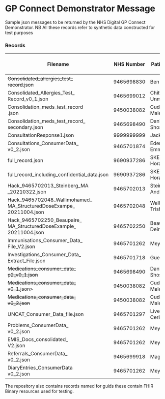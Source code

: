 # GP Connect Demonstrator Message
Sample json messages to be returned by the NHS Digital GP Connect Demonstrator. 
NB All these records refer to synthetic data constructed for test purposes

### Records
| Filename | NHS Number | Patient Name | Description | <sub>Deployed? <br/> D'strator Patient # </sub> | D'strator NHS # | D'strator Patient Name |
| -------- | ---------- | ------------ | ----------- | --------  | ---------------------: | ------------------------- |
|<del>Consolidated_allergies_test_<br/>record.json|9465698830|Ben-Avi Nusa| Rich Data Demonstrator Patient | Y 24 | 9690937332 | Beyer |
|Consolidated_Allergies_Test_<br/>Record_v0_1.json|9465699012|Chittor Unmesh| Rich Data Demonstrator Patient | Y 24 | 9690937332 | Beyer |
|Consolidation_meds_test_record<br/>.json|9450038082|Cudmore Maleah| Rich Data Demonstrator Patient | Y 22 | 9690937316 | Pye|
|Consolidation_meds_test_record_<br/>secondary.json|9465698490|Daniels Shoshana| Rich Data Demonstrator Patient | Y 23 | 9690937324 | Oakes |
|ConsultationResponse1.json|9999999999|Jackson Jane| Patient 2 Consultations and Problems  | Y 2 | 9690937286 | Skelly |
|Consultations_ConsumerData_<br/>v0_2.json|9465701874|Edenborough Emmaline| Rich Consultations | Y 31 | 9690938223 | GRACE |
|full_record.json|9690937286|SKELLY Horace| Demonstrator Patient 2 Migration record | Y 2 | 9690937286 | Skelly |
|full_record_including_confidential_data.json|9690937286|SKELLY Horace| Demonstrator Patient 2 Migration record | Y 2 | 9690937286 | Skelly |
|Hack_9465702013_Steinberg_MA<br/>_20210322.json|9465702013|Steinberg Andy| Oct 2021 Hack Demonstrator Patient | Y 27 | 9690937820 | Lynch |
|Hack_9465702048_Wallimohamed_<br/>MA_StructuredDoseExampe_<br/>20211004.json|9465702048|Wallimohamed Trish| Oct 2021 Hack Demonstrator Patient | Y 25 | 9690938193 | Prout |
|Hack_9465702250_Beaupaire_<br/>MA_StructuredDoseExample_<br/>20211004.json|9465702250|Beaurepaire Deirdre| Oct 2021 Hack Demonstrator Patient | Y 26 | 9690937464 | Mackay |
|Immunisations_Consumer_Data_<br/>File_V2.json|9465701262|Meyers Yannis| Rich Immunizations | Y 28 | 9690938207 | Gillon |
|Investigations_Consumer_Data_<br/>Extract_File.json|9465701718|Guerra Jordan| Rich Investigations | Y 30 | 9690937367 | LEWIN |
|<del>Medications_consumer_data_<br/>p2_v0_1.json</del>|9465698490|Daniels Shoshana| Rich Demonstrator Patient copied to Consolidation_meds_test_record_secondary.json| N  23 | 9690937324 | Oakes |
|<del>Medications_consumer_data_<br/>v0_1.json></del>|9450038082|Cudmore Maleah| Rich Demonstrator Patient copied to Consolidation_meds_test_record.json | N 22 | 9690937316 |  Pye |
|<del>Medications_consumer_data_<br/>v0_2.json</del>|9450038082|Cudmore Maleah| Rich Demonstrator Patient copied to Consolidation_meds_test_record.json  | N 22 | 9690937316 |  Pye |
|UNCAT_Consumer_Data_file.json|9465701297|Livermore Cericeridwen| Rich Uncategorised | Y 29 | 9690938215 | WOOKEY |
|Problems_ConsumerData_<br/>v0_2.json|9465701262|Meyers Yannis| Rich Problems | Y 32 | 9690937340 | MULLEN |
|EMIS_Docs_consolidated_<br/>V2.json|9465701262|Meyers Yannis| EMIS Docs consolidated  |  Y 33  | 9690938088 | CAVE |
|Referrals_ConsumerData_<br/>v0_2.json|9465699918|Magre Topsy| Rich Referrals | Y 34 | 9690937693 | DAY |
|DiaryEntries_ConsumerData<br/>v0_2.json|9465701262|Meyers Yannis| Rich Diary Entries  | Y 35 | 9690938770 | HYLAND |

The repository also contains records named for guids these contain FHIR Binary resources used for testing.
